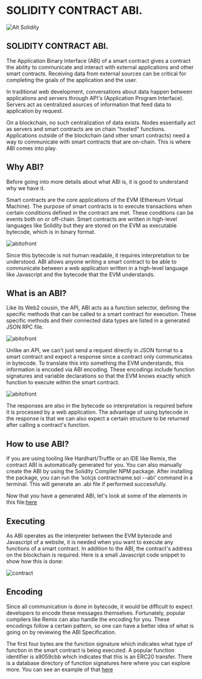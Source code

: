 # SOLIDITY CONTRACT ABI.

![Alt Solidity](https://media.tenor.com/images/5d74c9ecc9b65ba5df059a3340835b76/tenor.gif)

## SOLIDITY CONTRACT ABI.

The Application Binary Interface (ABI) of a smart contract gives a contract the ability to communicate and interact with external applications and other smart contracts. Receiving data from external sources can be critical for completing the goals of the application and the user.  

In traditional web development, conversations about data happen between applications and servers through API's (Application Program Interface). Servers act as centralized sources of information that feed data to application by request. 

On a blockchain, no such centralization of data exists.  Nodes essentially act as servers and smart contracts are on chain "hosted" functions.  Applications outside of the blockchain (and other smart contracts) need a way to communicate with smart contracts that are on-chain. This is where ABI comes into play. 

## Why ABI?

Before going into more details about what ABI is, it is good to understand why we have it.

Smart contracts are the core applications of the EVM (Ethereum Virtual Machine). The purpose of smart contracts is to execute transactions when certain conditions defined in the contract are met. These conditions can be events both on or off-chain. Smart contracts are written in high-level languages like Solidity but they are stored on the EVM  as executable bytecode, which is in binary format. 

![abitofront](https://hackernoon.com/hn-images/1*Sz1a7G2pQ62UnkHoieve4w.jpeg)

Since this bytecode is not human readable, it requires interpretation to be understood. ABI allows anyone writing a smart contract to be able to communicate between a web application written in a high-level language like Javascript and the bytecode that the EVM understands. 

## What is an ABI?
Like its Web2 cousin, the API, ABI acts as a function selector, defining the specific methods that can be called to a smart contract for execution. These specific methods and their connected data types are listed in a generated JSON RPC file. 

![abitofront](https://static.packt-cdn.com/products/9781789954111/graphics/assets/fe0f2ffc-2f3c-4615-9cb5-43c8e036239b.png)

Unlike an API, we can't just send a request directly in JSON format to a smart contract and expect a response since a contract only communicates in bytecode. To translate this into something the EVM understands, this information is encoded via ABI encoding.  These encodings include function signatures and variable declarations so that the EVM knows exactly which function to execute within the smart contract. 

![abitofront](https://assets-global.website-files.com/5f973c97cf5aea614f93a26c/6229044f10f65856947ea08a_pB8XzfdFXj23gq7jFH_CYiP-HL8hknc4NvqkdUYrkchfFy4AHB2AGgb5PgMlyfWQWd7Wy9-_R3fHL6_gUXrNE3DhvD1-g_kwiBWbBkBQz9oJZibMQ-0I-r547c0nL8vi9TkgzZvM.png)

The responses are also in the bytecode so interpretation is required before it is processed by a web application. The advantage of using bytecode in the response is that we can also expect a certain structure to be returned after calling a contract's function.

## How to use ABI?
If you are using tooling like Hardhart/Truffle or an IDE like Remix, the contract ABI is automatically generated for you. You can also manually create the ABI by using the Solidity Compiler NPM package. After installing the package, you can run the ‘solcjs contractname.sol --abi’ command in a terminal. This will generate an .abi file if performed successfully. 

Now that you have a generated ABI, let's look at some of the elements in this file:[here](https://github.com/BernardOnuh/100DaysOfSolidity/blob/main/13.ContractABI/contractABI.json)

## Executing
As ABI operates as the interpreter between the EVM bytecode and Javascript of a website,  it is needed when you want to execute any functions of a smart contract. In addition to the ABI, the contract's address on the blockchain is required. Here is a small Javascript code snippet to show how this is done:

![contract](https://assets-global.website-files.com/5f973c97cf5aea614f93a26c/6229044fb2476623990ef47b_nOPA2SrKzWmcqgXVA5uH9E-9FnSluKb4is6MG4OZNIpT7jvuDnqW3l8KtTJBPLkAdomE4Rb3wUemcrGDxAUJk34uDO74jKYhs56hDt3xuEoTSuRohiX2AAGvAHBLuok_PrUHsZqm.png)

## Encoding 
Since all communication is done in bytecode, it would be difficult to expect developers to encode these messages themselves. Fortunately, popular compilers like Remix can also handle the encoding for you. These encodings follow a certain pattern, so one can have a better idea of what is going on by reviewing the ABI Specification.

The first four bytes are the function signature which indicates what type of function in the smart contract is being executed. A popular function identifier is a9059cbb which indicates that this is an ERC20 transfer. There is a database directory of function signatures here where you can explore more. You can see an example of that [here](https://github.com/BernardOnuh/100DaysOfSolidity/blob/main/13.ContractABI/encoding)
